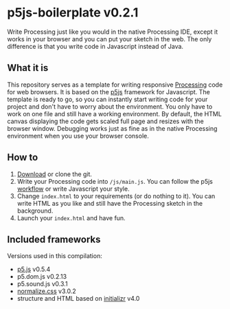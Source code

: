 # p5js-boilerplate v0.2.1
Write Processing just like you would in the native Processing IDE, except it works in your browser and you can put your sketch in the web. The only difference is that you write code in Javascript instead of Java.

## What it is
This repository serves as a template for writing responsive [Processing](https://processing.org/) code for web browsers. It is based on the [p5js](http://p5js.org/) framework for Javascript. The template is ready to go, so you can instantly start writing code for your project and don't have to worry about the environment. You only have to work on one file and still have a working environment. By default, the HTML canvas displaying the code gets scaled full page and resizes with the browser window. Debugging works just as fine as in the native Processing environment when you use your browser console.

## How to
1. [Download](https://github.com/bsplt/p5js-boilerplate/archive/master.zip) or clone the git.
2. Write your Processing code into `/js/main.js`. You can follow the p5js [workflow](http://p5js.org/get-started/) or write Javascript your style.
3. Change `index.html` to your requirements (or do nothing to it). You can write HTML as you like and still have the Processing sketch in the background.
4. Launch your `index.html` and have fun.

## Included frameworks
Versions used in this compilation:
- [p5.js](http://p5js.org/) v0.5.4
- p5.dom.js v0.2.13
- p5.sound.js v0.3.1
- [normalize.css](https://github.com/anishathalye/?normalize) v3.0.2
- structure and HTML based on [initializr](http://www.initializr.com/) v4.0